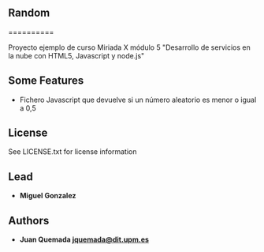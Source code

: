 ## Random
==========

Proyecto ejemplo de curso Miriada X  módulo 5 "Desarrollo de servicios en la nube con HTML5, Javascript y node.js"


## Some Features
+ Fichero Javascript que devuelve si un número aleatorio es menor o igual a 0,5

## License

See LICENSE.txt for license information

## Lead
+ **Miguel Gonzalez**

## Authors

+ **Juan Quemada <jquemada@dit.upm.es>**
